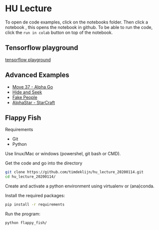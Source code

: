 # HU Lecture

To open de code examples, click on the notebooks folder. Then click a notebook , this opens the notebook in github. To be able to run the code, click the `run in colab` button on top of the notebook.

## Tensorflow playground

[tensorflow playground](https://playground.tensorflow.org/)

## Advanced Examples

- [Move 37 - Alpha Go](https://www.youtube.com/watch?v=HT-UZkiOLv8)
- [Hide and Seek](https://www.youtube.com/watch?v=kopoLzvh5jY)
- [Fake People](https://www.thispersondoesnotexist.com/)
- [AlphaStar - StarCraft](https://www.youtube.com/watch?v=UuhECwm31dM)

## Flappy Fish

Requirements

- Git
- Python

Use linux/Mac or windows (powershel, git bash or CMD).

Get the code and go into the directory

```sh
git clone https://github.com/timdeklijn/hu_lecture_20200114.git
cd hu_lecture_20200114/
```

Create and activate a python environment using virtualenv or (ana)conda.

Install the required packages:

```sh
pip install -r requirements
```

Run the program:

```sh
python flappy_fish/
```
